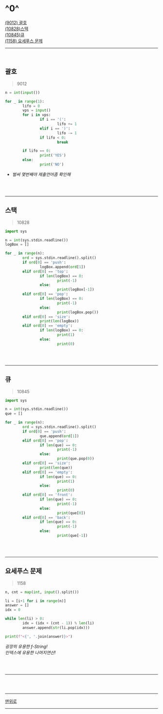 # ^0^
[(9012) 괄호](#괄호)   
[(10828)스택](#스택)   
[(10845)큐](#큐)   
[(1158) 요세푸스 문제](#요세푸스-문제)   


----------

<br>

## 괄호
> 9012

```python
n = int(input())

for _ in range(1):
		lifo = 0
		vps = input()
		for i in vps:
				if i == '(':
						lifo += 1
				elif i == ')':
						lifo -= 1
				if lifo < 0:
						break

		if lifo == 0:
				print('YES')
		else:
				print('NO')
```
* *벌써 몇번째야 제출언어좀 확인해*


<br><br>

----------------------

## 스택
> 10828

```python
import sys

n = int(sys.stdin.readline())
logBox = []

for _ in range(n):
		ord = sys.stdin.readline().split()
		if ord[0] == 'push':
				logBox.append(ord[1])
		elif ord[0] == 'top':
				if len(logBox) == 0:
						print(-1)
				else:
						print(logBox[-1])
		elif ord[0] == 'pop':
				if len(logBox) == 0:
						print(-1)
				else:
						print(logBox.pop())
		elif ord[0] == 'size':
				print(len(logBox))
		elif ord[0] == 'empty':
				if len(logBox) == 0:
						print(1)
				else:
						print(0)
```


<br><br>

----------------------

## 큐
> 10845

```python
import sys

n = int(sys.stdin.readline())
que = []

for _ in range(n):
		ord = sys.stdin.readline().split()
		if ord[0] == 'push':
				que.append(ord[1])
		elif ord[0] == 'pop':
				if len(que) == 0:
						print(-1)
				else:
						print(que.pop(0))
		elif ord[0] == 'size':
				print(len(que))
		elif ord[0] == 'empty':
				if len(que) == 0:
						print(1)
				else:
						print(0)
		elif ord[0] == 'front':
				if len(que) == 0:
						print(-1)
				else:
						print(que[0])
		elif ord[0] == 'back':
				if len(que) == 0:
						print(-1)
				else:
						print(que[-1])
```

<br><br>

----------------------

## 요세푸스 문제
> 1158

```python
n, cnt = map(int, input().split())

li = [i+1 for i in range(n)]
answer = []
idx = 0

while len(li) > 0:
		idx = (idx + (cnt - 1)) % len(li)
		answer.append(str(li.pop(idx)))

print(f"<{', '.join(answer)}>")
```
*굉장히 유용한 f-String!*   
*인덱스에 유용한 나머지연산!*

<br><br>

----------------------









<br><br>

- - -

<a href='#0'>맨위로</a>

- - -

